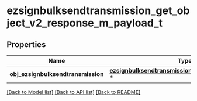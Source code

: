 # ezsignbulksendtransmission_get_object_v2_response_m_payload_t

## Properties
Name | Type | Description | Notes
------------ | ------------- | ------------- | -------------
**obj_ezsignbulksendtransmission** | [**ezsignbulksendtransmission_response_compound_t**](ezsignbulksendtransmission_response_compound.md) \* |  | 

[[Back to Model list]](../README.md#documentation-for-models) [[Back to API list]](../README.md#documentation-for-api-endpoints) [[Back to README]](../README.md)


